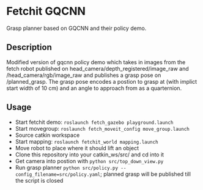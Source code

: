 Fetchit GQCNN
=============

Grasp planner based on GQCNN and their policy demo.

Description
-----------

Modified version of gqcnn policy demo which takes in images from the fetch robot published on head_camera/depth_registered/image_raw and /head_camera/rgb/image_raw and publishes a grasp pose on /planned_grasp. The grasp pose encodes a postion to grasp at (with implict start width of 10 cm) and an angle to approach from as a quarternion.

Usage
---------
  * Start fetchit demo: ```roslaunch fetch_gazebo playground.launch```
  * Start movegroup: ```roslaunch fetch_moveit_config move_group.launch```
  * Source catkin workspace
  * Start mapping: ```roslaunch fetchit_world mapping.launch```
  * Move robot to place where it should lift an object
  * Clone this repository into your catkin_ws/src/ and cd into it
  * Get camera into postion with ```python src/top_down_view.py```
  * Run grasp planner ```python src/policy.py --config_filename=src/policy.yaml```; planned grasp will be published till the script is closed
